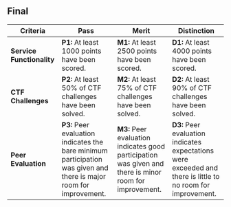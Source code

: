 ## Final

| **Criteria** | **Pass** | **Merit** | **Distinction** |
|------|--------------------------------------|--------------------------------------|--------------------------------------|
| **Service Functionality**  | **P1:** At least 1000 points have been scored. | **M1:** At least 2500 points have been scored. | **D1:** At least 4000 points have been scored. |
| **CTF Challenges**  | **P2:** At least 50% of CTF challenges have been solved. | **M2:** At least 75% of CTF challenges have been solved. | **D2:** At least 90% of  CTF challenges have been solved. |
| **Peer Evaluation**   |  **P3:** Peer evaluation indicates the bare minimum participation was given and there is major room for improvement. | **M3:** Peer evaluation indicates good participation was given and there is minor room for improvement. | **D3:** Peer evaluation indicates expectations were exceeded and there is little to no room for improvement. |